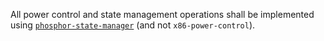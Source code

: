 All power control and state management operations shall be implemented using
[`phosphor-state-manager`][PSM] (and not `x86-power-control`).

[PSM]: https://github.com/openbmc/phosphor-state-manager
